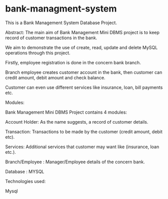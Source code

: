 # bank-managment-system
This is a Bank Management System Database Project.

Abstract: The main aim of Bank Management Mini DBMS project is to keep record of customer transactions in the bank.

We aim to demonstrate the use of create, read, update and delete MySQL operations through this project.

Firstly, employee registration is done in the concern bank branch.

Branch employee creates customer account in the bank, then customer can credit amount, debit amount and check balance.

Customer can even use different services like insurance, loan, bill payments etc.

Modules:

Bank Management Mini DBMS Project contains 4 modules:

Account Holder: As the name suggests, a record of customer details.

Transaction: Transactions to be made by the customer (credit amount, debit etc).

Services: Additional services that customer may want like (insurance, loan etc.).

Branch/Employee : Manager/Employee details of the concern bank.

Database : MYSQL 

Technologies used:

 Mysql
